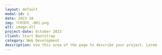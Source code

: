```yaml
---
layout: default
modal-id: 1
date: 2023-10
img: 기차대차_-001.png
alt: image-alt
project-date: October 2023
client: Start Bootstrap
category: Web Development
description: Use this area of the page to describe your project. Lorem ipsum dolor sit amet, consectetur adipisicing elit. Mollitia neque assumenda ipsam nihil, molestias magnam, recusandae quos quis inventore quisquam velit asperiores, vitae? Reprehenderit soluta, eos quod consequuntur itaque. Nam.
---
```

